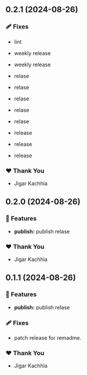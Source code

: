 ## 0.2.1 (2024-08-26)

### 🩹 Fixes

- lint

- weekly release

- weekly release

- relase

- relase

- relase

- relase

- relase

- release

- release

- release

### ❤️ Thank You

- Jigar Kachhia

## 0.2.0 (2024-08-26)

### 🚀 Features

- **publish:** publish relase

### ❤️ Thank You

- Jigar Kachhia

## 0.1.1 (2024-08-26)

### 🚀 Features

- **publish:** publish relase

### 🩹 Fixes

- patch release for remadme.

### ❤️ Thank You

- Jigar Kachhia

